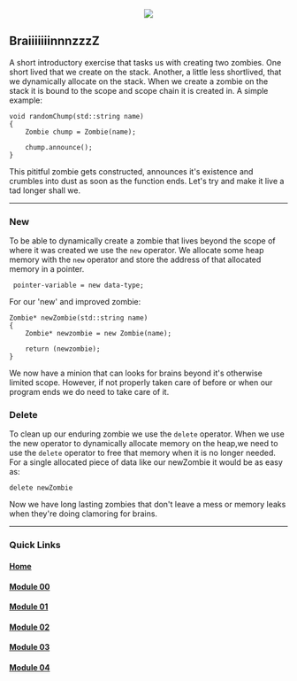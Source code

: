 <div align="center">
  <img src="https://i.imgur.com/9RRWFs4.png">
</div>

## BraiiiiiiinnnzzzZ

A short introductory exercise that tasks us with creating two zombies. One short lived that we create on the stack. Another, a little less shortlived, that we dynamically allocate on the stack.
When we create a zombie on the stack it is bound to the scope and scope chain it is created in. A simple example:

```
void randomChump(std::string name)
{
    Zombie chump = Zombie(name);
    
    chump.announce();
}
```

This pititful zombie gets constructed, announces it's existence and crumbles into dust as soon as the function ends.
Let's try and make it live a tad longer shall we.

---

### New

To be able to dynamically create a zombie that lives beyond the scope of where it was created we use the `new` operator.
We allocate some heap memory with the `new` operator and store the address of that allocated memory in a pointer.

` pointer-variable = new data-type;` 

For our 'new' and improved zombie:

```
Zombie* newZombie(std::string name)
{
    Zombie* newzombie = new Zombie(name);

    return (newzombie);
}
```

We now have a minion that can looks for brains beyond it's otherwise limited scope.
However, if not properly taken care of before or when our program ends we do need to take care of it.

### Delete

To clean up our enduring zombie we use the `delete` operator. When we use the new operator to dynamically allocate memory on the heap,we need to use the `delete` operator to free that memory when it is no longer needed.
For a single allocated piece of data like our newZombie it would be as easy as:

`delete newZombie`

Now we have long lasting zombies that don't leave a mess or memory leaks when they're doing clamoring for brains.

---

### Quick Links  

#### [Home](https://github.com/arommers/CPP_Modules)
#### [Module 00](https://github.com/arommers/CPP_Modules/tree/master/00)

#### [Module 01](https://github.com/arommers/CPP_Modules/tree/master/01)

#### [Module 02](https://github.com/arommers/CPP_Modules/tree/master/02)

#### [Module 03](https://github.com/arommers/CPP_Modules/tree/master/03)

#### [Module 04](https://github.com/arommers/CPP_Modules/tree/master/04)
